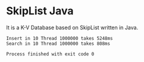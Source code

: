 # SkipList Java

It is a K-V Database based on SkipList written in Java.

```
Insert in 10 Thread 1000000 takes 5248ms
Search in 10 Thread 1000000 takes 808ms

Process finished with exit code 0
```
